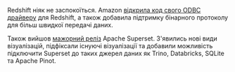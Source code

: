 Redshift ніяк не заспокоїться. Amazon [відкрила код свого ODBC драйверу](https://aws.amazon.com/about-aws/whats-new/2022/07/amazon-redshift-open-source-odbc-driver-binary-protocol-support-enhanced-performance/) для Redshift, а також добавила підтримку бінарного протоколу для більш швидкої передачі даних.

Також вийшов [мажорний реліз](https://preset.io/blog/apache-superset-2-0-release-notes/) Apache Superset. З'явились нові види візуалізацій, підфіксали існуючі візуалізації та добавили можливість підключити Superset до таких джерел даних як Trino, Databricks, SQLite та Apache Pinot.